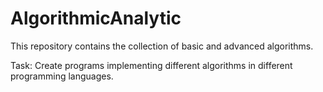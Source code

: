 # AlgorithmicAnalytic

This repository contains the collection of basic and advanced algorithms.

Task: Create programs implementing different algorithms in different programming languages.
